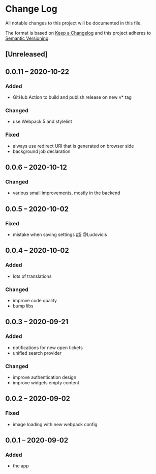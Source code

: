 # Change Log
All notable changes to this project will be documented in this file.

The format is based on [Keep a Changelog](http://keepachangelog.com/)
and this project adheres to [Semantic Versioning](http://semver.org/).

## [Unreleased]

## 0.0.11 – 2020-10-22
### Added
- GitHub Action to build and publish release on new v* tag

### Changed
- use Webpack 5 and stylelint

### Fixed
- always use redirect URI that is generated on browser side
- background job declaration

## 0.0.6 – 2020-10-12
### Changed
- various small improvements, mostly in the backend

## 0.0.5 – 2020-10-02
### Fixed
- mistake when saving settings
[#5](https://github.com/nextcloud/integration_zammad/issues/5) @Ludovicis

## 0.0.4 – 2020-10-02
### Added
- lots of translations

### Changed
- improve code quality
- bump libs

## 0.0.3 – 2020-09-21
### Added
* notifications for new open tickets
* unified search provider

### Changed
* improve authentication design
* improve widgets empty content

## 0.0.2 – 2020-09-02
### Fixed
* image loading with new webpack config

## 0.0.1 – 2020-09-02
### Added
* the app
